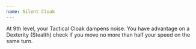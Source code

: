 ```yaml
---
name: Silent Cloak
---
```

At 9th level, your Tactical Cloak dampens noise. You have advantage on a Dexterity (Stealth) check if you move no more than half your
speed on the same turn.
